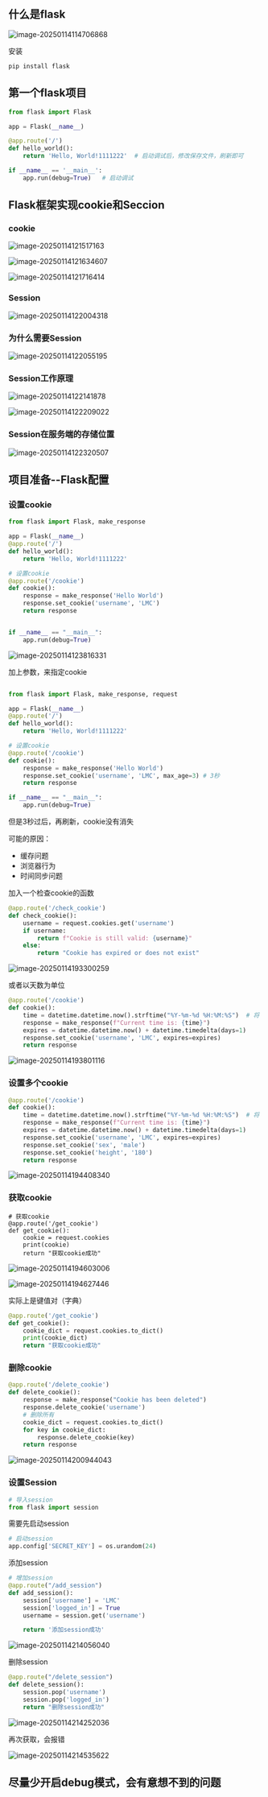 ## 什么是flask

![image-20250114114706868](https://s2.loli.net/2025/01/14/ZJkmUeMhyjF3ECX.png)

安装

```
pip install flask
```



## 第一个flask项目

```python
from flask import Flask

app = Flask(__name__)

@app.route('/')
def hello_world():
    return 'Hello, World!1111222'  # 启动调试后，修改保存文件，刷新即可

if __name__ == '__main__':
    app.run(debug=True)   # 启动调试
```



## Flask框架实现cookie和Seccion

### cookie

![image-20250114121517163](https://s2.loli.net/2025/01/14/WuogmZPiHINnd7K.png)

![image-20250114121634607](https://s2.loli.net/2025/01/14/Tzw83qox4jyL5GP.png)

![image-20250114121716414](https://s2.loli.net/2025/01/14/ju6PC3iGdEfnXMh.png)

### Session

![image-20250114122004318](https://s2.loli.net/2025/01/14/3bp8TJhEKB1lIFt.png)

### 为什么需要Session

![image-20250114122055195](https://s2.loli.net/2025/01/14/o8sITfOFhgqtx7e.png)

### Session工作原理

![image-20250114122141878](https://s2.loli.net/2025/01/14/vcl4GjOUghyTkKq.png)

![image-20250114122209022](https://s2.loli.net/2025/01/14/Kcka7NPbQ2Hvxf3.png)

### Session在服务端的存储位置

![image-20250114122320507](https://s2.loli.net/2025/01/14/kiPF4j3Dhtgzd2A.png)



## 项目准备--Flask配置

### 设置cookie

```python
from flask import Flask, make_response

app = Flask(__name__)
@app.route('/')
def hello_world():
    return 'Hello, World!1111222'

# 设置cookie
@app.route('/cookie')
def cookie():
    response = make_response('Hello World')
    response.set_cookie('username', 'LMC')
    return response


if __name__ == "__main__":
    app.run(debug=True)
```

![image-20250114123816331](https://s2.loli.net/2025/01/14/X1QnocJMTLqIy8v.png)

加上参数，来指定cookie

```python

from flask import Flask, make_response, request

app = Flask(__name__)
@app.route('/')
def hello_world():
    return 'Hello, World!1111222'

# 设置cookie
@app.route('/cookie')
def cookie():
    response = make_response('Hello World')
    response.set_cookie('username', 'LMC', max_age=3) # 3秒
    return response

if __name__ == "__main__":
    app.run(debug=True)
```

但是3秒过后，再刷新，cookie没有消失

可能的原因：

* 缓存问题
* 浏览器行为
* 时间同步问题

加入一个检查cookie的函数

```python
@app.route('/check_cookie')
def check_cookie():
    username = request.cookies.get('username')
    if username:
        return f"Cookie is still valid: {username}"
    else:
        return "Cookie has expired or does not exist"
```

![image-20250114193300259](https://s2.loli.net/2025/01/14/bfKvseYCa5WFSq9.png)

或者以天数为单位

```python
@app.route('/cookie')
def cookie():
    time = datetime.datetime.now().strftime("%Y-%m-%d %H:%M:%S")  # 将 datetime 转为字符串
    response = make_response(f"Current time is: {time}")
    expires = datetime.datetime.now() + datetime.timedelta(days=1)
    response.set_cookie('username', 'LMC', expires=expires)
    return response
```

![image-20250114193801116](https://s2.loli.net/2025/01/14/jFs95cmoiYPx74f.png)

### 设置多个cookie

```python
@app.route('/cookie')
def cookie():
    time = datetime.datetime.now().strftime("%Y-%m-%d %H:%M:%S")  # 将 datetime 转为字符串
    response = make_response(f"Current time is: {time}")
    expires = datetime.datetime.now() + datetime.timedelta(days=1)
    response.set_cookie('username', 'LMC', expires=expires)
    response.set_cookie('sex', 'male')
    response.set_cookie('height', '180')
    return response
```

![image-20250114194408340](https://s2.loli.net/2025/01/14/CiY96TmXse4Anvw.png)

### 获取cookie

```
# 获取cookie
@app.route('/get_cookie')
def get_cookie():
    cookie = request.cookies
    print(cookie)
    return "获取cookie成功"
```

![image-20250114194603006](https://s2.loli.net/2025/01/14/EOjqcugorIvdTpW.png)

![image-20250114194627446](https://s2.loli.net/2025/01/14/PJzu8M36aymcGHK.png)

实际上是键值对（字典）

```python
@app.route('/get_cookie')
def get_cookie():
    cookie_dict = request.cookies.to_dict()
    print(cookie_dict)
    return "获取cookie成功"
```

### 删除cookie

```python
@app.route('/delete_cookie')
def delete_cookie():
    response = make_response("Cookie has been deleted")
    response.delete_cookie('username')
    # 删除所有
    cookie_dict = request.cookies.to_dict()
    for key in cookie_dict:
        response.delete_cookie(key)
    return response
```

![image-20250114200944043](https://s2.loli.net/2025/01/14/jrQC4VRcESNXG2v.png)



### 设置Session

```python
# 导入session
from flask import session
```

需要先启动session

```python
# 启动session
app.config['SECRET_KEY'] = os.urandom(24)
```

添加session

```python
# 增加session
@app.route("/add_session")
def add_session():
    session['username'] = 'LMC'
    session['logged_in'] = True
    username = session.get('username')

    return '添加session成功'
```

![image-20250114214056040](https://s2.loli.net/2025/01/14/3XAE5YucelaC1Ut.png)

删除session

```python
@app.route("/delete_session")
def delete_session():
    session.pop('username')
    session.pop('logged_in')
    return "删除session成功"
```

![image-20250114214252036](https://s2.loli.net/2025/01/14/Y2KgZBOvrqFnosJ.png)

再次获取，会报错

![image-20250114214535622](https://s2.loli.net/2025/01/14/KyLhuReU6wHV84F.png)



## 尽量少开启debug模式，会有意想不到的问题